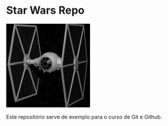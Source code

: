# Star Wars Repo


<img src=" /TieFighter.png">



Este repositório serve de exemplo para o curso de Git e Github.
